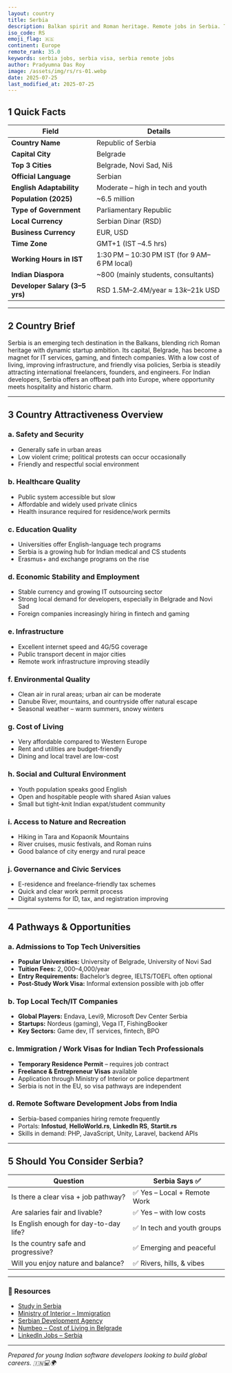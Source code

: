 ```yaml
---
layout: country
title: Serbia
description: Balkan spirit and Roman heritage. Remote jobs in Serbia. Trilp AI curated info. Indians in Serbia.
iso_code: RS
emoji_flag: 🇷🇸
continent: Europe
remote_rank: 35.0
keywords: serbia jobs, serbia visa, serbia remote jobs
author: Pradyumna Das Roy
image: /assets/img/rs/rs-01.webp
date: 2025-07-25
last_modified_at: 2025-07-25
---
```


## 1 Quick Facts

| Field                          | Details                                      |
| ------------------------------ | -------------------------------------------- |
| **Country Name**               | Republic of Serbia                           |
| **Capital City**               | Belgrade                                     |
| **Top 3 Cities**               | Belgrade, Novi Sad, Niš                      |
| **Official Language**          | Serbian                                      |
| **English Adaptability**       | Moderate – high in tech and youth            |
| **Population (2025)**          | ~6.5 million                                 |
| **Type of Government**         | Parliamentary Republic                       |
| **Local Currency**             | Serbian Dinar (RSD)                          |
| **Business Currency**          | EUR, USD                                     |
| **Time Zone**                  | GMT+1 (IST –4.5 hrs)                         |
| **Working Hours in IST**       | 1:30 PM – 10:30 PM IST (for 9 AM–6 PM local) |
| **Indian Diaspora**            | ~800 (mainly students, consultants)          |
| **Developer Salary (3–5 yrs)** | RSD 1.5M–2.4M/year ≈ $13k–$21k USD           |

---

## 2 Country Brief

Serbia is an emerging tech destination in the Balkans, blending rich Roman heritage with dynamic startup ambition. Its capital, Belgrade, has become a magnet for IT services, gaming, and fintech companies. With a low cost of living, improving infrastructure, and friendly visa policies, Serbia is steadily attracting international freelancers, founders, and engineers. For Indian developers, Serbia offers an offbeat path into Europe, where opportunity meets hospitality and historic charm.

---

## 3 Country Attractiveness Overview

### a. Safety and Security

- Generally safe in urban areas
- Low violent crime; political protests can occur occasionally
- Friendly and respectful social environment

### b. Healthcare Quality

- Public system accessible but slow
- Affordable and widely used private clinics
- Health insurance required for residence/work permits

### c. Education Quality

- Universities offer English-language tech programs
- Serbia is a growing hub for Indian medical and CS students
- Erasmus+ and exchange programs on the rise

### d. Economic Stability and Employment

- Stable currency and growing IT outsourcing sector
- Strong local demand for developers, especially in Belgrade and Novi Sad
- Foreign companies increasingly hiring in fintech and gaming

### e. Infrastructure

- Excellent internet speed and 4G/5G coverage
- Public transport decent in major cities
- Remote work infrastructure improving steadily

### f. Environmental Quality

- Clean air in rural areas; urban air can be moderate
- Danube River, mountains, and countryside offer natural escape
- Seasonal weather – warm summers, snowy winters

### g. Cost of Living

- Very affordable compared to Western Europe
- Rent and utilities are budget-friendly
- Dining and local travel are low-cost

### h. Social and Cultural Environment

- Youth population speaks good English
- Open and hospitable people with shared Asian values
- Small but tight-knit Indian expat/student community

### i. Access to Nature and Recreation

- Hiking in Tara and Kopaonik Mountains
- River cruises, music festivals, and Roman ruins
- Good balance of city energy and rural peace

### j. Governance and Civic Services

- E-residence and freelance-friendly tax schemes
- Quick and clear work permit process
- Digital systems for ID, tax, and registration improving

---

## 4 Pathways & Opportunities

### a. Admissions to Top Tech Universities

- **Popular Universities:** University of Belgrade, University of Novi Sad
- **Tuition Fees:** $2,000–$4,000/year
- **Entry Requirements:** Bachelor’s degree, IELTS/TOEFL often optional
- **Post-Study Work Visa:** Informal extension possible with job offer

### b. Top Local Tech/IT Companies

- **Global Players:** Endava, Levi9, Microsoft Dev Center Serbia
- **Startups:** Nordeus (gaming), Vega IT, FishingBooker
- **Key Sectors:** Game dev, IT services, fintech, BPO

### c. Immigration / Work Visas for Indian Tech Professionals

- **Temporary Residence Permit** – requires job contract
- **Freelance & Entrepreneur Visas** available
- Application through Ministry of Interior or police department
- Serbia is not in the EU, so visa pathways are independent

### d. Remote Software Development Jobs from India

- Serbia-based companies hiring remote frequently
- Portals: **Infostud**, **HelloWorld.rs**, **LinkedIn RS**, **Startit.rs**
- Skills in demand: PHP, JavaScript, Unity, Laravel, backend APIs

---

## 5 Should You Consider Serbia?

| Question                               | Serbia Says ✅               |
| -------------------------------------- | ---------------------------- |
| Is there a clear visa + job pathway?   | ✅ Yes – Local + Remote Work |
| Are salaries fair and livable?         | ✅ Yes – with low costs      |
| Is English enough for day-to-day life? | ✅ In tech and youth groups  |
| Is the country safe and progressive?   | ✅ Emerging and peaceful     |
| Will you enjoy nature and balance?     | ✅ Rivers, hills, & vibes    |

---

### 🔗 Resources

- [Study in Serbia](https://studyinserbia.rs/)
- [Ministry of Interior – Immigration](http://www.mup.gov.rs/)
- [Serbian Development Agency](https://ras.gov.rs/)
- [Numbeo – Cost of Living in Belgrade](https://www.numbeo.com/cost-of-living/in/Belgrade)
- [LinkedIn Jobs – Serbia](https://www.linkedin.com/jobs/search/?location=Serbia)

---

_Prepared for young Indian software developers looking to build global careers. 🇮🇳💻🌍_
